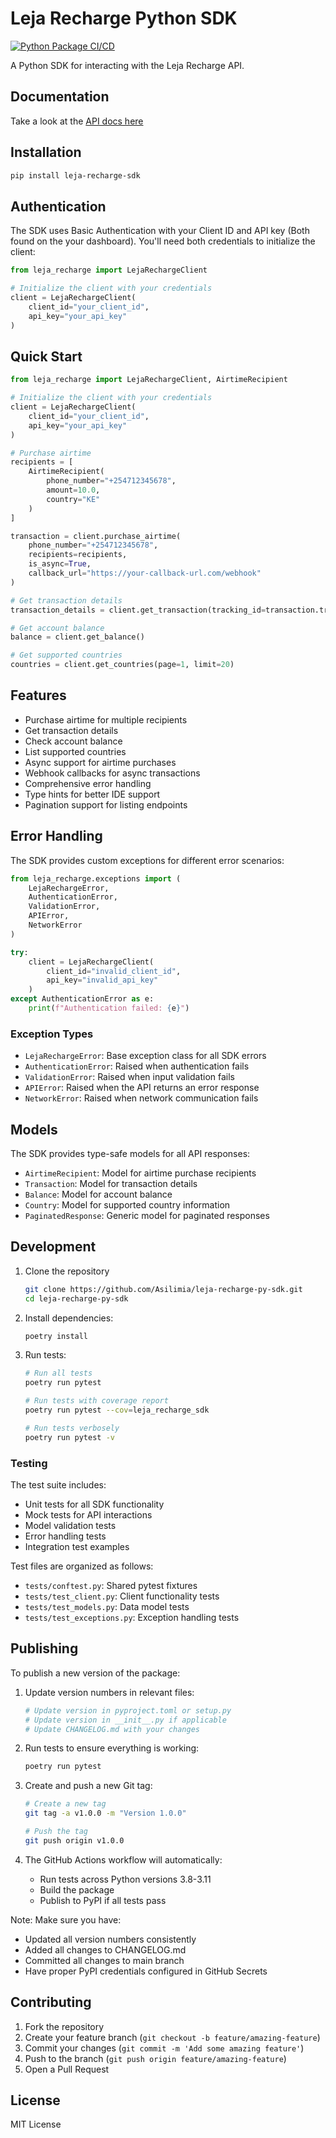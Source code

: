 # Leja Recharge Python SDK

[![Python Package CI/CD](https://github.com/Asilimia/leja-recharge-python-sdk/actions/workflows/workflow.yml/badge.svg)](https://github.com/Asilimia/leja-recharge-python-sdk/actions/workflows/workflow.yml)

A Python SDK for interacting with the Leja Recharge API.

## Documentation
Take a look at the [API docs here](https://recharge.leja.co.ke/redoc)

## Installation

```bash
pip install leja-recharge-sdk
```

## Authentication

The SDK uses Basic Authentication with your Client ID and API key (Both found on the your dashboard). You'll need both credentials to initialize the client:

```python
from leja_recharge import LejaRechargeClient

# Initialize the client with your credentials
client = LejaRechargeClient(
    client_id="your_client_id",
    api_key="your_api_key"
)
```

## Quick Start

```python
from leja_recharge import LejaRechargeClient, AirtimeRecipient

# Initialize the client with your credentials
client = LejaRechargeClient(
    client_id="your_client_id",
    api_key="your_api_key"
)

# Purchase airtime
recipients = [
    AirtimeRecipient(
        phone_number="+254712345678",
        amount=10.0,
        country="KE"
    )
]

transaction = client.purchase_airtime(
    phone_number="+254712345678",
    recipients=recipients,
    is_async=True,
    callback_url="https://your-callback-url.com/webhook"
)

# Get transaction details
transaction_details = client.get_transaction(tracking_id=transaction.tracking_id)

# Get account balance
balance = client.get_balance()

# Get supported countries
countries = client.get_countries(page=1, limit=20)
```

## Features

- Purchase airtime for multiple recipients
- Get transaction details
- Check account balance
- List supported countries
- Async support for airtime purchases
- Webhook callbacks for async transactions
- Comprehensive error handling
- Type hints for better IDE support
- Pagination support for listing endpoints

## Error Handling

The SDK provides custom exceptions for different error scenarios:

```python
from leja_recharge.exceptions import (
    LejaRechargeError,
    AuthenticationError,
    ValidationError,
    APIError,
    NetworkError
)

try:
    client = LejaRechargeClient(
        client_id="invalid_client_id",
        api_key="invalid_api_key"
    )
except AuthenticationError as e:
    print(f"Authentication failed: {e}")
```

### Exception Types

- `LejaRechargeError`: Base exception class for all SDK errors
- `AuthenticationError`: Raised when authentication fails
- `ValidationError`: Raised when input validation fails
- `APIError`: Raised when the API returns an error response
- `NetworkError`: Raised when network communication fails

## Models

The SDK provides type-safe models for all API responses:

- `AirtimeRecipient`: Model for airtime purchase recipients
- `Transaction`: Model for transaction details
- `Balance`: Model for account balance
- `Country`: Model for supported country information
- `PaginatedResponse`: Generic model for paginated responses

## Development

1. Clone the repository
   ```bash
   git clone https://github.com/Asilimia/leja-recharge-py-sdk.git
   cd leja-recharge-py-sdk
   ```

2. Install dependencies:
   ```bash
   poetry install
   ```

3. Run tests:
   ```bash
   # Run all tests
   poetry run pytest

   # Run tests with coverage report
   poetry run pytest --cov=leja_recharge_sdk

   # Run tests verbosely
   poetry run pytest -v
   ```

### Testing

The test suite includes:

- Unit tests for all SDK functionality
- Mock tests for API interactions
- Model validation tests
- Error handling tests
- Integration test examples

Test files are organized as follows:
- `tests/conftest.py`: Shared pytest fixtures
- `tests/test_client.py`: Client functionality tests
- `tests/test_models.py`: Data model tests
- `tests/test_exceptions.py`: Exception handling tests

## Publishing

To publish a new version of the package:

1. Update version numbers in relevant files:
   ```bash
   # Update version in pyproject.toml or setup.py
   # Update version in __init__.py if applicable
   # Update CHANGELOG.md with your changes
   ```

2. Run tests to ensure everything is working:
   ```bash
   poetry run pytest
   ```

3. Create and push a new Git tag:
   ```bash
   # Create a new tag
   git tag -a v1.0.0 -m "Version 1.0.0"
   
   # Push the tag
   git push origin v1.0.0
   ```

4. The GitHub Actions workflow will automatically:
   - Run tests across Python versions 3.8-3.11
   - Build the package
   - Publish to PyPI if all tests pass

Note: Make sure you have:
- Updated all version numbers consistently
- Added all changes to CHANGELOG.md
- Committed all changes to main branch
- Have proper PyPI credentials configured in GitHub Secrets

## Contributing

1. Fork the repository
2. Create your feature branch (`git checkout -b feature/amazing-feature`)
3. Commit your changes (`git commit -m 'Add some amazing feature'`)
4. Push to the branch (`git push origin feature/amazing-feature`)
5. Open a Pull Request

## License

MIT License 